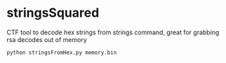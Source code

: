 # stringsSquared
CTF tool to decode hex strings from strings command, great for grabbing rsa decodes out of memory

```bash
python stringsFromHex.py memory.bin
```
